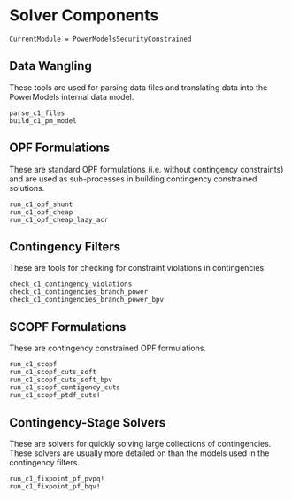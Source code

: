 # Solver Components

```@meta
CurrentModule = PowerModelsSecurityConstrained
```

## Data Wangling

These tools are used for parsing data files and translating data into the
PowerModels internal data model.

```@docs
parse_c1_files
build_c1_pm_model
```

## OPF Formulations

These are standard OPF formulations (i.e. without contingency constraints) and
are used as sub-processes in building contingency constrained solutions.

```@docs
run_c1_opf_shunt
run_c1_opf_cheap
run_c1_opf_cheap_lazy_acr
```

## Contingency Filters

These are tools for checking for constraint violations in contingencies

```@docs
check_c1_contingency_violations
check_c1_contingencies_branch_power
check_c1_contingencies_branch_power_bpv
```

## SCOPF Formulations

These are contingency constrained OPF formulations.

```@docs
run_c1_scopf
run_c1_scopf_cuts_soft
run_c1_scopf_cuts_soft_bpv
run_c1_scopf_contigency_cuts
run_c1_scopf_ptdf_cuts!
```

## Contingency-Stage Solvers

These are solvers for quickly solving large collections of contingencies.
These solvers are usually more detailed on than the models used in the
contingency filters.

```@docs
run_c1_fixpoint_pf_pvpq!
run_c1_fixpoint_pf_bqv!
```
